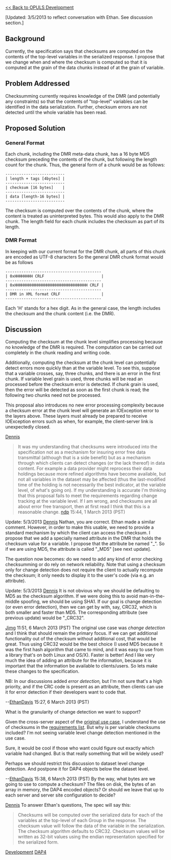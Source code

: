 [\<\< Back to OPULS Development](OPULS_Development "wikilink")

\[Updated: 3/5/2013 to reflect conversation with Ethan. See discussion
section.\]

## Background

Currently, the specification says that checksums are computed on the
contents of the top-level variables in the serialized response. I
propose that we change when and where the checksum is computed so that
it is computed at the grain of the data chunks instead of at the grain
of variable.

## Problem Addressed

Checksumming currently requires knowledge of the DMR (and potentially
any constraints) so that the contents of "top-level" variables can be
identified in the data serialization. Further, checksum errors are not
detected until the whole variable has been read.

## Proposed Solution

### General Format

Each chunk, including the DMR meta-data chunk, has a 16 byte MD5
checksum preceding the contents of the chunk, but following the length
count for the chunk. Thus, the general form of a chunk would be as
follows:

    --------------------------
    | length + tags [4bytes] |
    --------------------------
    | checksum [16 bytes]    |
    --------------------------
    | data [length-16 bytes] |
    --------------------------

The checksum is computed over the contents of the chunk, where the
content is treated as uninterpreted bytes. This would also apply to the
DMR chunk. The length field for each chunk includes the checksum as part
of its length.

### DMR Format

In keeping with our current format for the DMR chunk, all parts of this
chunk are encoded as UTF-8 characters So the general DMR chunk format
would be as follows

    ------------------------------------------
    | 0xHHHHHHHH CRLF                         |
    ------------------------------------------
    | 0xHHHHHHHHHHHHHHHHHHHHHHHHHHHHHHHH CRLF |
    ------------------------------------------
    | DMR in XML format CRLF                  |
    ------------------------------------------

Each 'H' stands for a hex digit. As in the general case, the length
includes the checksum and the chunk content (i.e. the DMR).

## Discussion

Computing the checksum at the chunk level simplifies processing because
no knowledge of the DMR is required. The computation can be carried out
completely in the chunk reading and writing code.

Additionally, computing the checksum at the chunk level can potentially
detect errors more quickly than at the variable level. To see this,
suppose that a variable crosses, say, three chunks, and there is an
error in the first chunk. If variable level grain is used, three chunks
will be read an processed before the checksum error is detected. If
chunk grain is used, then the error will be detected as soon as the
first chunk is read; the following two chunks need not be processed.

This proposal also introduces no new error processing complexity because
a checksum error at the chunk level will generate an IOException error
to the layers above. These layers must already be prepared to receive
IOException errors such as when, for example, the client-server link is
unexpectedly closed.

[Dennis](User:dmh "wikilink")

> It was my understanding that checksums were introduced into the
> specification not as a mechanism for insuring error free data
> transmittal (although that is a side benefit) but as a mechanism
> through which clients can detect changes (or the lack thereof) in data
> content. For example a data provider might reprocess their data
> holdings because more refined algorithms have become available, but
> not all variables in the dataset may be affected (thus the
> last-modified time of the holding is not necessarily the best
> indicator, at the variable level, of what's going on). If my
> understanding is accurate I'm thinking that this proposal fails to
> meet the requirements regarding change tracking at the variable level.
> If I am wrong, and checksums are all about error free transport, then
> at first read I think that this is a reasonable change.
> [ndp](User:Ndp "wikilink") 15:44, 1 March 2013 (PST)

Update: 5/3/2013 [Dennis](User:dmh "wikilink")
Nathan, you are correct. Ethan made a similar comment. However, in order
to make this usable, we need to provide a standard mechanism by which
the client can access the checksum. I propose that we add a specially
named attribute in the DMR that holds the checksum value for a variable.
I propose that the attribute be named "_<checksum algorithm>". So if we
are using MD5, the attribute is called "_MD5" \[see next update\].

The question now becomes: do we need to add any kind of error checking
checksumming or do rely on network reliability. Note that using a
checksum only for change detection does not require the client to
actually recompute the checksum; it only needs to display it to the
user's code (via e.g. an attribute).

Update: 5/3/2013 [Dennis](User:dmh "wikilink")
It is not obvious why we should be defaulting to MD5 as the checksum
algorithm. If we were doing this to avoid man-in-the-middle spoofing, we
should be using SHA1. If our goal is change detection (or even error
detection), then we can get by with, say, CRC32, which is both smaller
and faster than MD5. The corresponding attribute (see previous update)
would be "_CRC32".

[Jimg](User:Jimg "wikilink") 11:51, 6 March 2013 (PST)
The original use case was *change detection* and I think that should
remain the primary focus. If we can get additional functionality out of
the checksum without additional cost, that would be great. Thus using
CRC32 would be the best choice (I used MD5 because it was the first hash
algorithm that came to mind, and it was easy to use from a library
that's on both Linux and OS/X). Faster is better! And I like very much
the idea of adding an attribute for the information, because it is
important that the information be available to clients/users. So lets
make these changes to the specification.

NB: In our discussions added *error detection,* but I'm not sure that's
a high priority, and if the CRC code is present as an attribute, then
clients can use it for error detection if their developers want to code
that.

--[EthanDavis](User:EthanDavis "wikilink") 15:27, 6 March 2013 (PST)

What is the granularity of change detection we want to support?

Given the cross-server aspect of the [original use
case](DAP4:_Checksum#Use_cases "wikilink"), I understand the use of
checksums in the [requirements
list](DAP4:_Checksum#Requirements "wikilink"). But why is per variable
checksums included? I'm not seeing variable level change detection
mentioned in the use case.

Sure, it would be cool if those who want could figure out exactly which
variable had changed. But is that really something that will be widely
used?

Perhaps we should restrict this discussion to dataset level change
detection. And postpone it for DAP4 objects below the dataset level.

--[EthanDavis](User:EthanDavis "wikilink") 15:38, 6 March 2013 (PST)
By the way, what bytes are we going to use to compute a checksum? The
files on disk, the bytes of an array in memory, the DAP4 encoded
objects? Or should we leave that up to each server and server site
configuration to decide?

[Dennis](User:dmh "wikilink")
To answer Ethan's questions, The spec will say this:

> Checksums will be computed over the serialized data for each of the
> variables at the top-level of each Group in the response. The checksum
> value will follow the data of the variable in the serialization. The
> checksum algorithm defaults to CRC32. Checksum values will be written
> as 32-bit values using the endian representation specified for the
> serialized form.

[Development](Category:Development "wikilink")
[DAP4](Category:DAP4 "wikilink")